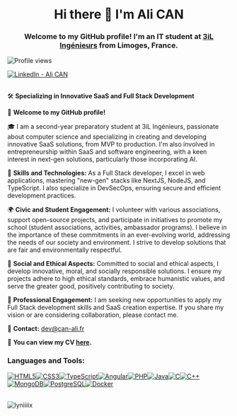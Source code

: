 <h1 align="center">Hi there 👋 I'm Ali CAN</h1>
<h3 align="center">Welcome to my GitHub profile! I'm an IT student at <a href="https://3il-ingenieurs.fr">3iL Ingénieurs</a> from Limoges, France.</h3>

<p align="left"> <img src="https://komarev.com/ghpvc/?username=lyniiiix&label=Profile%20views&color=0e75b6&style=flat" alt="Profile views" /> </p>

<div style="display: flex;">
  <a href="https://www.linkedin.com/in/can-ali/" target="blank"><img src="https://img.shields.io/badge/LinkedIn-0077B5?style=for-the-badge&logo=linkedin&logoColor=white" alt="LinkedIn - Ali CAN" /></a>
</div>

<br>

🛠️ **Specializing in Innovative SaaS and Full Stack Development**

👋 **Welcome to my GitHub profile!**

🎓 I am a second-year preparatory student at 3iL Ingénieurs, passionate about computer science and specializing in creating and developing innovative SaaS solutions, from MVP to production. I'm also involved in entrepreneurship within SaaS and software engineering, with a keen interest in next-gen solutions, particularly those incorporating AI.

🚀 **Skills and Technologies:**
As a Full Stack developer, I excel in web applications, mastering "new-gen" stacks like NextJS, NodeJS, and TypeScript. I also specialize in DevSecOps, ensuring secure and efficient development practices.

🌍 **Civic and Student Engagement:**
I volunteer with various associations, support open-source projects, and participate in initiatives to promote my school (student associations, activities, ambassador programs). I believe in the importance of these commitments in an ever-evolving world, addressing the needs of our society and environment. I strive to develop solutions that are fair and environmentally respectful.

💼 **Social and Ethical Aspects:**
Committed to social and ethical aspects, I develop innovative, moral, and socially responsible solutions. I ensure my projects adhere to high ethical standards, embrace humanistic values, and serve the greater good, positively contributing to society.

🤝 **Professional Engagement:**
I am seeking new opportunities to apply my Full Stack development skills and SaaS creation expertise. If you share my vision or are considering collaboration, please contact me.

📧 **Contact:** [dev@can-ali.fr](mailto:dev@can-ali.fr)

📎 **You can view my CV [here](https://can-ali.fr/cv/).**

<h3 align="left">Languages and Tools:</h3>
<div style="display: flex; flex-wrap: wrap;">
  <a href="/" target="blank"><img src="https://img.shields.io/badge/HTML5-E34F26?style=for-the-badge&logo=html5&logoColor=white" alt="HTML5" /></a>
  <a href="/" target="blank"><img src="https://img.shields.io/badge/CSS3-1572B6?style=for-the-badge&logo=css3&logoColor=white" alt="CSS3" /></a>
  <a href="/" target="blank"><img src="https://img.shields.io/badge/TypeScript-007ACC?style=for-the-badge&logo=typescript&logoColor=white" alt="TypeScript" /></a>
  <a href="/" target="blank"><img src="https://img.shields.io/badge/Angular-DD0031?style=for-the-badge&logo=angular&logoColor=white" alt="Angular" /></a>
  <a href="/" target="blank"><img src="https://img.shields.io/badge/PHP-777BB4?style=for-the-badge&logo=php&logoColor=white" alt="PHP" /></a>
  <a href="/" target="blank"><img src="https://img.shields.io/badge/Java-ED8B00?style=for-the-badge&logo=openjdk&logoColor=white" alt="Java" /></a>
  <a href="/" target="blank"><img src="https://img.shields.io/badge/C-00599C?style=for-the-badge&logo=c&logoColor=white" alt="C" /></a>
  <a href="/" target="blank"><img src="https://img.shields.io/badge/C%2B%2B-00599C?style=for-the-badge&logo=c%2B%2B&logoColor=white" alt="C++" /></a>
  <a href="/" target="blank"><img src="https://img.shields.io/badge/MongoDB-4EA94B?style=for-the-badge&logo=mongodb&logoColor=white" alt="MongoDB" /></a>
  <a href="/" target="blank"><img src="https://img.shields.io/badge/PostgreSQL-316192?style=for-the-badge&logo=postgresql&logoColor=white" alt="PostgreSQL" /></a>
  <a href="/" target="blank"><img src="https://img.shields.io/badge/Docker-2496ED?style=for-the-badge&logo=docker&logoColor=white" alt="Docker" /></a>
</div>

<br>

<p><img align="center" src="https://github-readme-stats.vercel.app/api/top-langs?username=lyniiiix&show_icons=true&locale=en&layout=compact" alt="lyniiiix" /></p>
